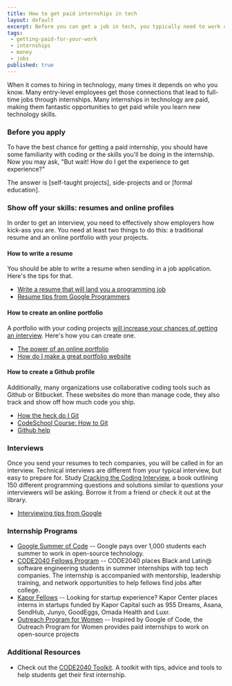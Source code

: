 ```yaml
---
title: How to get paid internships in tech
layout: default
excerpt: Before you can get a job in tech, you typically need to work on internships. Luckily, many tech internships are paid. Here's how to get them 
tags:
 - getting-paid-for-your-work
 - internships
 - money
 - jobs
published: true
---
```


When it comes to hiring in technology, many times it depends on who you know. Many entry-level employees get those connections that lead to full-time jobs through internships. Many internships in technology are paid, making them fantastic opportunities to get paid while you learn new technology skills.

### Before you apply
To have the best chance for getting a paid internship, you should have some familiarity with coding or the skills you'll be doing in the internship. Now you may ask, "But wait! How do I get the experience to get experience?" 

The answer is [self-taught projects], side-projects and or [formal education].

### Show off your skills: resumes and online profiles

In order to get an interview, you need to effectively show employers how kick-ass you are. You need at least two things to do this: a traditional resume and an online portfolio with your projects. 

#### How to write a resume
You should be able to write a resume when sending in a job application. Here's the tips for that.
* [Write a resume that will land you a programming job](http://www.techrepublic.com/blog/software-engineer/write-a-resume-that-will-land-you-a-programming-job/)
* [Resume tips from Google Programmers](http://www.youtube.com/watch?v=5wa9J7iXOh0&feature=youtu.be)

#### How to create an online portfolio
A portfolio with your coding projects [will increase your chances of getting an interview](http://news.dice.com/2012/06/18/coding-portfolio-resume/). Here's how you can create one.
* [The power of an online portfolio](http://grokcode.com/58/the-power-of-a-programming-portfolio/)
* [How do I make a great portfolio website](https://www.lessannoyingcrm.com/blog/Programmer_Portfolio)

#### How to create a Github profile
Additionally, many organizations use collaborative coding tools such as Github or Bitbucket. These websites do more than manage code, they also track and show off how much code you ship.
* [How the heck do I Git](http://lifehacker.com/5983680/how-the-heck-do-i-use-github)
* [CodeSchool Course: How to Git](https://www.codeschool.com/courses/try-git)
* [Github help](https://help.github.com/categories/54/articles)

### Interviews

Once you send your resumes to tech companies, you will be called in for an interview. Technical interviews are different from your typical interview, but easy to prepare for. Study [Cracking the Coding Interview](http://www.amazon.com/books/dp/098478280X), a book outlining 150 different programming questions and solutions similar to questions your interviewers will be asking. Borrow it from a friend or check it out at the library.

* [Interviewing tips from Google](http://www.google.com/about/jobs/lifeatgoogle/interviewinggoogle.html)


### Internship Programs
* [Google Summer of Code](https://developers.google.com/open-source/soc/?csw=1) -- Google pays over 1,000 students each summer to work in open-source technology.
* [CODE2040 Fellows Program](http://code2040.org) -- CODE2040 places Black and Latin@ software engineering students in summer internships with top tech companies. The internship is accompanied with mentorship, leadership training, and network opportunities to help fellows find jobs after college.
* [Kapor Fellows](http://kaporcenter.org/fellows/) --  Looking for startup experience? Kapor Center places interns in startups funded by Kapor Capital such as 955 Dreams, Asana, SendHub, Junyo, GoodEggs, Omada Health and Luxr.
*  [Outreach Program for Women](http://gnome.org/opw/) -- Inspired by Google of Code, the Outreach Program for Women provides paid internships to work on open-source projects


### Additional Resources
* Check out the [CODE2040 Toolkit](http://toolkit.code2040.org/). A toolkit with tips, advice and tools to help students get their first internship.
